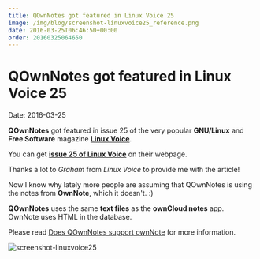 ```yaml
---
title: QOwnNotes got featured in Linux Voice 25
image: /img/blog/screenshot-linuxvoice25_reference.png
date: 2016-03-25T06:46:50+00:00
order: 20160325064650
---
```


# QOwnNotes got featured in Linux Voice 25

<v-subheader class="blog">Date: 2016-03-25</v-subheader>

**QOwnNotes** got featured in issue 25 of the very popular **GNU/Linux** and **Free Software** magazine [**Linux Voice**](https://www.linuxvoice.com).

You can get **[issue 25 of Linux Voice](http://shop.linuxvoice.com/products/single-issues)** on their webpage.

Thanks a lot to _Graham_ from _Linux Voice_ to provide me with the article!

Now I know why lately more people are assuming that QOwnNotes is using the notes from **OwnNote**, which it doesn't. :)

**QOwnNotes** uses the same **text files** as the **ownCloud notes** app.  
OwnNote uses HTML in the database.

Please read [Does QOwnNotes support ownNote](https://www.qownnotes.org/Knowledge-base/Does-QOwnNotes-support-ownNote) for more information.

![screenshot-linuxvoice25](/img/blog/screenshot-linuxvoice25_reference.png "screenshot-linuxvoice25")
